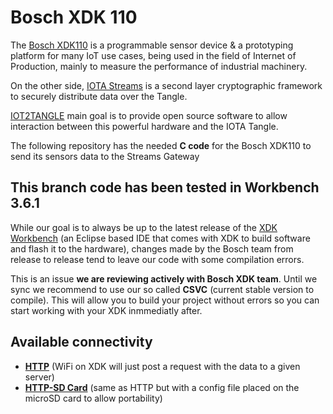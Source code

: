 # Bosch XDK 110

The [Bosch XDK110](https://xdk.bosch-connectivity.com) is a programmable sensor device & a prototyping platform for many IoT use cases, being used in the field of Internet of Production, mainly to measure the performance of industrial machinery.

On the other side, [IOTA Streams](https://blog.iota.org/iota-streams-alpha-7e91ee326ac0) is a second layer cryptographic framework to securely distribute data over the Tangle.

[IOT2TANGLE](https://iot2tangle.io) main goal is to provide open source software to allow interaction between this powerful hardware and the IOTA Tangle.

The following repository has the needed **C code** for the Bosch XDK110 to send its sensors data to the Streams Gateway

## This branch code has been tested in Workbench 3.6.1

While our goal is to always be up to the latest release of the [XDK Workbench](https://developer.bosch.com/web/xdk/downloads) (an Eclipse based IDE that comes with XDK to build software and flash it to the hardware), changes made by the Bosch team from release to release tend to leave our code with some compilation errors. 

This is an issue **we are reviewing actively with Bosch XDK team**. Until we sync we recommend to use our so called **CSVC** (current stable version to compile). This will allow you to build your project without errors so you can start working with your XDK inmmediatly after.

## Available connectivity

- **[HTTP](https://github.com/iot2tangle/XDK110-Bosch/tree/dev/http)** (WiFi on XDK will just post a request with the data to a given server)
- **[HTTP-SD Card](https://github.com/iot2tangle/XDK110-Bosch/tree/master/http-sdcard)** (same as HTTP but with a config file placed on the microSD card to allow portability)

